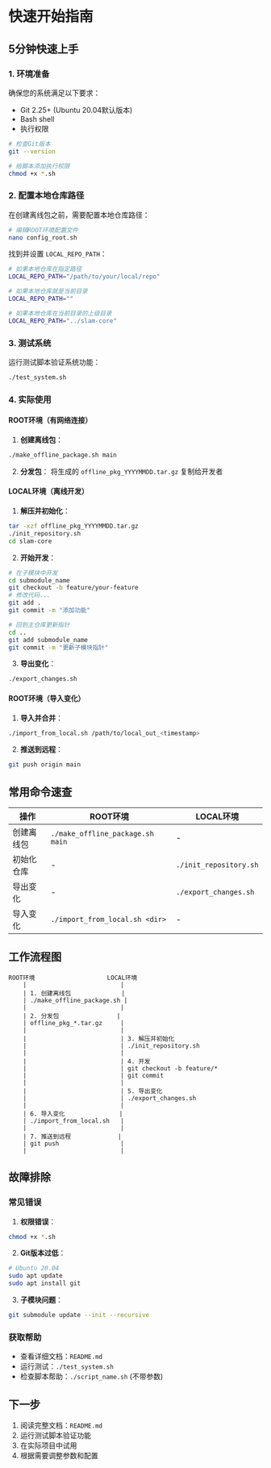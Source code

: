 # 快速开始指南

## 5分钟快速上手

### 1. 环境准备

确保您的系统满足以下要求：
- Git 2.25+ (Ubuntu 20.04默认版本)
- Bash shell
- 执行权限

```bash
# 检查Git版本
git --version

# 给脚本添加执行权限
chmod +x *.sh
```

### 2. 配置本地仓库路径

在创建离线包之前，需要配置本地仓库路径：

```bash
# 编辑ROOT环境配置文件
nano config_root.sh
```

找到并设置 `LOCAL_REPO_PATH`：

```bash
# 如果本地仓库在指定路径
LOCAL_REPO_PATH="/path/to/your/local/repo"

# 如果本地仓库就是当前目录
LOCAL_REPO_PATH=""

# 如果本地仓库在当前目录的上级目录
LOCAL_REPO_PATH="../slam-core"
```

### 3. 测试系统

运行测试脚本验证系统功能：

```bash
./test_system.sh
```

### 4. 实际使用

#### ROOT环境（有网络连接）

1. **创建离线包**：
```bash
./make_offline_package.sh main
```

2. **分发包**：
将生成的 `offline_pkg_YYYYMMDD.tar.gz` 复制给开发者

#### LOCAL环境（离线开发）

1. **解压并初始化**：
```bash
tar -xzf offline_pkg_YYYYMMDD.tar.gz
./init_repository.sh
cd slam-core
```

2. **开始开发**：
```bash
# 在子模块中开发
cd submodule_name
git checkout -b feature/your-feature
# 修改代码...
git add .
git commit -m "添加功能"

# 回到主仓库更新指针
cd ..
git add submodule_name
git commit -m "更新子模块指针"
```

3. **导出变化**：
```bash
./export_changes.sh
```

#### ROOT环境（导入变化）

1. **导入并合并**：
```bash
./import_from_local.sh /path/to/local_out_<timestamp>
```

2. **推送到远程**：
```bash
git push origin main
```

## 常用命令速查

| 操作 | ROOT环境 | LOCAL环境 |
|------|----------|-----------|
| 创建离线包 | `./make_offline_package.sh main` | - |
| 初始化仓库 | - | `./init_repository.sh` |
| 导出变化 | - | `./export_changes.sh` |
| 导入变化 | `./import_from_local.sh <dir>` | - |

## 工作流程图

```
ROOT环境                    LOCAL环境
    |                          |
    | 1. 创建离线包              |
    | ./make_offline_package.sh |
    |                          |
    | 2. 分发包                |
    | offline_pkg_*.tar.gz     |
    |                          |
    |                          | 3. 解压并初始化
    |                          | ./init_repository.sh
    |                          |
    |                          | 4. 开发
    |                          | git checkout -b feature/*
    |                          | git commit
    |                          |
    |                          | 5. 导出变化
    |                          | ./export_changes.sh
    |                          |
    | 6. 导入变化               |
    | ./import_from_local.sh   |
    |                          |
    | 7. 推送到远程             |
    | git push                 |
    |                          |
```

## 故障排除

### 常见错误

1. **权限错误**：
```bash
chmod +x *.sh
```

2. **Git版本过低**：
```bash
# Ubuntu 20.04
sudo apt update
sudo apt install git
```

3. **子模块问题**：
```bash
git submodule update --init --recursive
```

### 获取帮助

- 查看详细文档：`README.md`
- 运行测试：`./test_system.sh`
- 检查脚本帮助：`./script_name.sh` (不带参数)

## 下一步

1. 阅读完整文档：`README.md`
2. 运行测试脚本验证功能
3. 在实际项目中试用
4. 根据需要调整参数和配置 